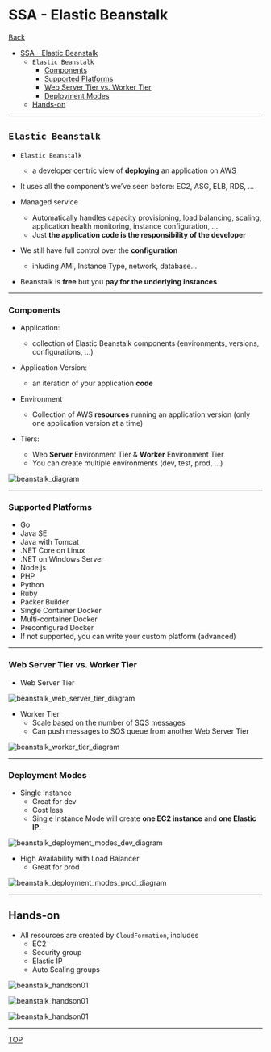 # SSA - Elastic Beanstalk

[Back](../../index.md)

- [SSA - Elastic Beanstalk](#ssa---elastic-beanstalk)
  - [`Elastic Beanstalk`](#elastic-beanstalk)
    - [Components](#components)
    - [Supported Platforms](#supported-platforms)
    - [Web Server Tier vs. Worker Tier](#web-server-tier-vs-worker-tier)
    - [Deployment Modes](#deployment-modes)
  - [Hands-on](#hands-on)

---

## `Elastic Beanstalk`

- `Elastic Beanstalk`

  - a developer centric view of **deploying** an application on AWS

- It uses all the component’s we’ve seen before: EC2, ASG, ELB, RDS, …
- Managed service
  - Automatically handles capacity provisioning, load balancing, scaling, application health monitoring, instance configuration, …
  - Just **the application code is the responsibility of the developer**
- We still have full control over the **configuration**
  - inluding AMI, Instance Type, network, database...
- Beanstalk is **free** but you **pay for the underlying instances**

---

### Components

- Application:

  - collection of Elastic Beanstalk components (environments, versions, configurations, …)

- Application Version:

  - an iteration of your application **code**

- Environment

  - Collection of AWS **resources** running an application version (only one application version at a time)

- Tiers:

  - Web **Server** Environment Tier & **Worker** Environment Tier
  - You can create multiple environments (dev, test, prod, …)

![beanstalk_diagram](./pic/beanstalk_diagram.png)

---

### Supported Platforms

- Go
- Java SE
- Java with Tomcat
- .NET Core on Linux
- .NET on Windows Server
- Node.js
- PHP
- Python
- Ruby
- Packer Builder
- Single Container Docker
- Multi-container Docker
- Preconfigured Docker
- If not supported, you can write your custom platform (advanced)

---

### Web Server Tier vs. Worker Tier

- Web Server Tier

![beanstalk_web_server_tier_diagram](./pic/beanstalk_web_server_tier_diagram.png)

- Worker Tier
  - Scale based on the number of SQS messages
  - Can push messages to SQS queue from another Web Server Tier

![beanstalk_worker_tier_diagram](./pic/beanstalk_worker_tier_diagram.png)

---

### Deployment Modes

- Single Instance
  - Great for dev
  - Cost less
  - Single Instance Mode will create **one EC2 instance** and **one Elastic IP**.

![beanstalk_deployment_modes_dev_diagram](./pic/beanstalk_deployment_modes_dev_diagram.png)

- High Availability with Load Balancer
  - Great for prod

![beanstalk_deployment_modes_prod_diagram](./pic/beanstalk_deployment_modes_prod_diagram.png)

---

## Hands-on

- All resources are created by `CloudFormation`, includes
  - EC2
  - Security group
  - Elastic IP
  - Auto Scaling groups

![beanstalk_handson01](./pic/beanstalk_handson01.png)

![beanstalk_handson01](./pic/beanstalk_handson02.png)

![beanstalk_handson01](./pic/beanstalk_handson03.png)

---

[TOP](#ssa---elastic-beanstalk)
